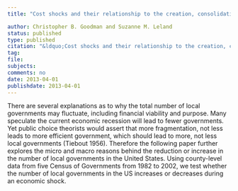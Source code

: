 ```yaml
---
title: "Cost shocks and their relationship to the creation, consolidation and dissolution of US local governments"

author: Christopher B. Goodman and Suzanne M. Leland
status: published
type: published
citation: "&ldquo;Cost shocks and their relationship to the creation, consolidation and dissolution of US local governments&rdquo; <em>Public Finance &amp; Management</em> 13 (2): 58-79"
tag:
file: 
subjects:
comments: no
date: 2013-04-01
publishdate: 2013-04-01
---
```


There are several explanations as to why the total number of local governments may fluctuate, including financial viability and purpose. Many speculate the current economic recession will lead to fewer governments. Yet public choice theorists would assert that more fragmentation, not less leads to more efficient government, which should lead to more, not less local governments (Tiebout 1956). Therefore the following paper further explores the micro and macro reasons behind the reduction or increase in the number of local governments in the United States. Using county-level data from five Census of Governments from 1982 to 2002, we test whether the number of local governments in the US increases or decreases during an economic shock.
